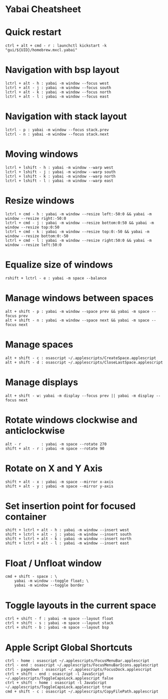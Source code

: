 # Yabai Cheatsheet

# Quick restart

```
ctrl + alt + cmd - r : launchctl kickstart -k "gui/${UID}/homebrew.mxcl.yabai"
```

# Navigation with bsp layout

```
lctrl + alt - h : yabai -m window --focus west
lctrl + alt - j : yabai -m window --focus south
lctrl + alt - k : yabai -m window --focus north
lctrl + alt - l : yabai -m window --focus east
```

# Navigation with stack layout

```
lctrl - p : yabai -m window --focus stack.prev
lctrl - n : yabai -m window --focus stack.next
```

# Moving windows

```
lctrl + lshift - h : yabai -m window --warp west
lctrl + lshift - j : yabai -m window --warp south
lctrl + lshift - k : yabai -m window --warp north
lctrl + lshift - l : yabai -m window --warp east
```

# Resize windows

```
lctrl + cmd - h : yabai -m window --resize left:-50:0 && yabai -m window --resize right:-50:0
lctrl + cmd - j : yabai -m window --resize bottom:0:50 && yabai -m window --resize top:0:50
lctrl + cmd - k : yabai -m window --resize top:0:-50 && yabai -m window --resize bottom:0:-50
lctrl + cmd - l : yabai -m window --resize right:50:0 && yabai -m window --resize left:50:0
```

# Equalize size of windows

```
rshift + lctrl - e : yabai -m space --balance
```

# Manage windows between spaces

```
alt + shift - p : yabai -m window --space prev && yabai -m space --focus prev
alt + shift - n : yabai -m window --space next && yabai -m space --focus next
```

# Manage spaces

```
alt + shift - c : osascript ~/.applescripts/CreateSpace.applescript
alt + shift - d : osascript ~/.applescripts/CloseLastSpace.applescript
```

# Manage displays

```
alt + shift - w: yabai -m display --focus prev || yabai -m display --focus next
```

# Rotate windows clockwise and anticlockwise

```
alt - r         : yabai -m space --rotate 270
shift + alt - r : yabai -m space --rotate 90
```

# Rotate on X and Y Axis

```
shift + alt - x : yabai -m space --mirror x-axis
shift + alt - y : yabai -m space --mirror y-axis
```

# Set insertion point for focused container

```
shift + lctrl + alt - h : yabai -m window --insert west
shift + lctrl + alt - j : yabai -m window --insert south
shift + lctrl + alt - k : yabai -m window --insert north
shift + lctrl + alt - l : yabai -m window --insert east
```

# Float / Unfloat window

```
cmd + shift - space : \
    yabai -m window --toggle float; \
    yabai -m window --toggle border
```

# Toggle layouts in the current space

```
ctrl + shift - f : yabai -m space --layout float
ctrl + shift - s : yabai -m space --layout stack
ctrl + shift - b : yabai -m space --layout bsp
```

# Apple Script Global Shortcuts

```
ctrl - home : osascript ~/.applescripts/FocusMenuBar.applescript
ctrl - end : osascript ~/.applescripts/FocusMenuBarIcons.applescript
ctrl - pagedown : osascript ~/.applescripts/FocusDock.applescript
ctrl + shift - end : osascript -l JavaScript ~/.applescripts/ToggleCapsLock.applescript false
ctrl + shift - home : osascript -l JavaScript ~/.applescripts/ToggleCapsLock.applescript true
cmd + shift - c : osascript ~/.applescripts/CopyFilePath.applescript
```
